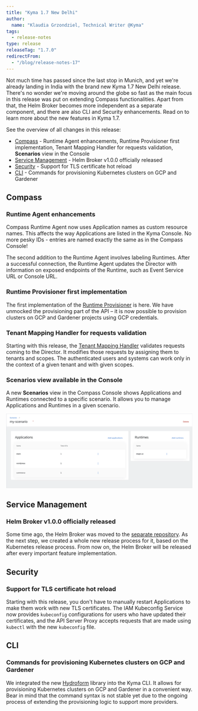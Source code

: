 ```yaml
---
title: "Kyma 1.7 New Delhi"
author:
  name: "Klaudia Grzondziel, Technical Writer @Kyma"
tags:
  - release-notes
type: release
releaseTag: "1.7.0"
redirectFrom:
  - "/blog/release-notes-17"
---
```


Not much time has passed since the last stop in Munich, and yet we're already landing in India with the brand new Kyma 1.7 New Delhi release. There's no wonder we're moving around the globe so fast as the main focus in this release was put on extending Compass functionalities. Apart from that, the Helm Broker becomes more independent as a separate component, and there are also CLI and Security enhancements. Read on to learn more about the new features in Kyma 1.7.

<!-- overview -->

See the overview of all changes in this release:
- [Compass](#compass) - Runtime Agent enhancements, Runtime Provisioner first implementation, Tenant Mapping Handler for requests validation, **Scenarios** view in the Console
- [Service Management](#service-management) - Helm Broker v1.0.0 officially released
- [Security](#security) - Support for TLS certificate hot reload
- [CLI](#cli) - Commands for provisioning Kubernetes clusters on GCP and Gardener


## Compass

### Runtime Agent enhancements

Compass Runtime Agent now uses Application names as custom resource names. This affects the way Applications are listed in the Kyma Console. No more pesky IDs - entries are named exactly the same as in the Compass Console!

The second addition to the Runtime Agent involves labeling Runtimes. After a successful connection, the Runtime Agent updates the Director with information on exposed endpoints of the Runtime, such as Event Service URL or Console URL.

### Runtime Provisioner first implementation

The first implementation of the [Runtime Provisioner](https://kyma-project.io/docs/1.7/components/compass/#architecture-components-runtime-provisioner) is here. We have unmocked the provisioning part of the API – it is now possible to provision clusters on GCP and Gardener projects using GCP credentials.

### Tenant Mapping Handler for requests validation

Starting with this release, the [Tenant Mapping Handler](https://github.com/kyma-incubator/compass/blob/master/docs/architecture/authentication-and-authorization.md#tenant-mapping-handler) validates requests coming to the Director. It modifies those requests by assigning them to tenants and scopes. The authenticated users and systems can work only in the context of a given tenant and with given scopes.

### Scenarios view available in the Console

A new **Scenarios** view in the Compass Console shows Applications and Runtimes connected to a specific scenario. It allows you to manage Applications and Runtimes in a given scenario.

![Details view](./details-view.png)


## Service Management

### Helm Broker v1.0.0 officially released

Some time ago, the Helm Broker was moved to the [separate repository](https://github.com/kyma-project/helm-broker). As the next step, we created a whole new release process for it, based on the Kubernetes release process. From now on, the Helm Broker will be released after every important feature implementation.


## Security

### Support for TLS certificate hot reload

Starting with this release, you don't have to manually restart Applications to make them work with new TLS certificates. The IAM Kubeconfig Service now provides `kubeconfig` configurations for users who have updated their certificates, and the API Server Proxy accepts requests that are made using `kubectl` with the new `kubeconfig` file.


## CLI

### Commands for provisioning Kubernetes clusters on GCP and Gardener

We integrated the new [Hydroform](https://github.com/kyma-incubator/hydroform) library into the Kyma CLI. It allows for provisioning Kubernetes clusters on GCP and Gardener in a convenient way. Bear in mind that the command syntax is not stable yet due to the ongoing process of extending the provisioning logic to support more providers.
